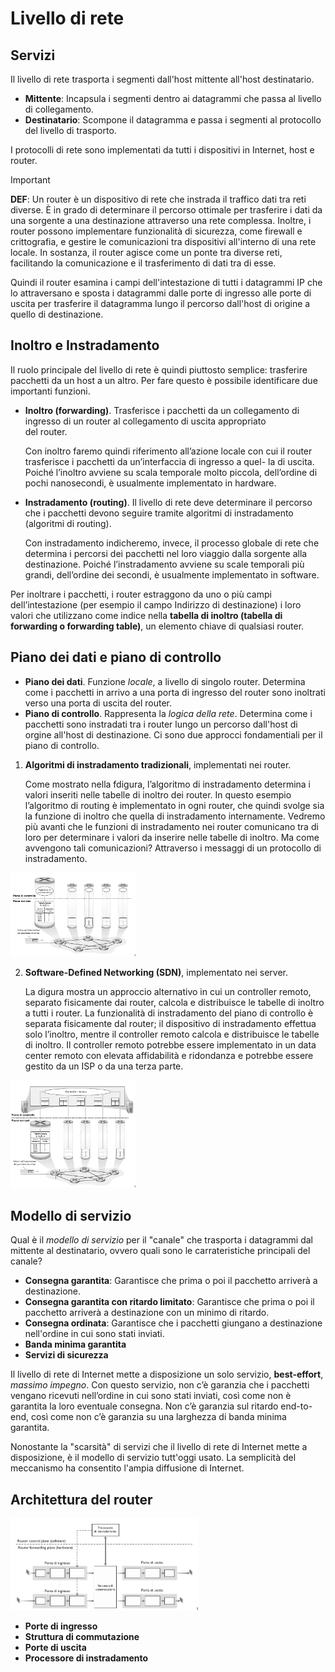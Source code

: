 # Livello di rete

## Servizi

Il livello di rete trasporta i segmenti dall'host mittente all'host destinatario. 

- **Mittente**: Incapsula i segmenti dentro ai datagrammi che passa al livello di collegamento.
- **Destinatario**: Scompone il datagramma e passa i segmenti al protocollo del livello di trasporto.

I protocolli di rete sono implementati da tutti i dispositivi in Internet, host e router.

> [!IMPORTANT]
>
> **DEF**: Un router è un dispositivo di rete che instrada il traffico dati tra reti diverse. È in grado di determinare il percorso ottimale per trasferire i dati da una sorgente a una destinazione attraverso una rete complessa. Inoltre, i router possono implementare funzionalità di sicurezza, come firewall e crittografia, e gestire le comunicazioni tra dispositivi all'interno di una rete locale. In sostanza, il router agisce come un ponte tra diverse reti, facilitando la comunicazione e il trasferimento di dati tra di esse.
>
> Quindi il router esamina i campi dell'intestazione di tutti i datagrammi IP che lo attraversano e sposta i datagrammi dalle porte di ingresso alle porte di uscita per trasferire il datagramma lungo il percorso dall'host di origine a quello di destinazione. 

## Inoltro e Instradamento

Il ruolo principale del livello di rete è quindi piuttosto semplice: trasferire pacchetti da un host a un altro. Per fare questo è possibile identificare due importanti funzioni.

- **Inoltro (forwarding)**. Trasferisce i pacchetti da un collegamento di ingresso di un router al collegamento di uscita appropriato  
    del router.
    
    Con inoltro faremo quindi riferimento all’azione locale con cui il router trasferisce i pacchetti da un’interfaccia di ingresso a quel-
    la di uscita. Poiché l’inoltro avviene su scala temporale molto piccola, dell’ordine di pochi nanosecondi, è usualmente implementato in hardware.
- **Instradamento (routing)**. Il livello di rete deve determinare il percorso che i pacchetti devono seguire tramite algoritmi di 
    instradamento (algoritmi di routing).
    
    Con instradamento indicheremo, invece, il processo globale di rete che determina i percorsi dei pacchetti nel loro viaggio dalla sorgente alla destinazione. Poiché l’instradamento avviene su scale temporali più grandi, dell’ordine dei secondi,
    è usualmente implementato in software.

Per inoltrare i pacchetti, i router estraggono da uno o più campi dell’intestazione (per esempio il campo Indirizzo di destinazione) i loro valori che utilizzano come indice nella **tabella di inoltro (tabella di forwarding o forwarding table)**, un elemento chiave di qualsiasi router.

## Piano dei dati e piano di controllo

- **Piano dei dati**. Funzione *locale*, a livello di singolo router. Determina come i pacchetti in arrivo a una porta di ingresso del router sono inoltrati verso una porta di uscita del router.
- **Piano di controllo**. Rappresenta la *logica della rete*. Determina come i pacchetti sono instradati tra i router lungo un percorso dall'host di orgine all'host di destinazione. Ci sono due approcci fondamentiali per il piano di controllo.


1. **Algoritmi di instradamento tradizionali**, implementati nei router.

    Come mostrato nella fdigura, l’algoritmo di instradamento determina i valori inseriti nelle tabelle di inoltro dei router. In questo esempio l’algoritmo di routing è implementato in ogni router, che quindi svolge sia la funzione di inoltro che quella di instradamento internamente. Vedremo più avanti che le funzioni di instradamento nei router comunicano tra di loro per determinare i valori da inserire nelle tabelle di inoltro. Ma come avvengono tali comunicazioni? Attraverso i messaggi di un protocollo di instradamento.

<img src="img/piano_controllo_trad.png" width="200" />

2. **Software-Defined Networking (SDN)**, implementato nei server.

    La digura mostra un approccio alternativo in cui un controller remoto, separato fisicamente dai router, calcola e distribuisce le tabelle di inoltro a tutti i router. La funzionalità di instradamento del piano di controllo è separata fisicamente dal router; il dispositivo di instradamento effettua solo l’inoltro, mentre il controller remoto calcola e distribuisce le tabelle di inoltro. Il controller remoto potrebbe essere implementato in un data center remoto con elevata affidabilità e ridondanza e potrebbe essere gestito da un ISP o da una terza parte.

<img src="img/piano_controllo_sdn.png" width="200" />

## Modello di servizio

Qual è il *modello di servizio* per il "canale" che trasporta i datagrammi dal mittente al destinatario, ovvero quali sono le carrateristiche principali del canale?

- **Consegna garantita**: Garantisce che prima o poi il pacchetto arriverà a destinazione.
- **Consegna garantita con ritardo limitato**: Garantisce che prima o poi il pacchetto arriverà a destinazione con un minimo di ritardo.
- **Consegna ordinata**: Garantisce che i pacchetti giungano a destinazione nell'ordine in cui sono stati inviati.
- **Banda minima garantita** 
- **Servizi di sicurezza**

Il livello di rete di Internet mette a disposizione un solo servizio, **best-effort**, *massimo impegno*. Con questo servizio, non c’è garanzia che i pacchetti vengano ricevuti nell’ordine in cui sono stati inviati, così come non è garantita la loro eventuale consegna. Non c’è garanzia sul ritardo end-to-end, così come non c’è garanzia su una larghezza di banda minima garantita.

Nonostante la "scarsità" di servizi che il livello di rete di Internet mette a disposizione, è il modello di servizio tutt'oggi usato.
La semplicità del meccanismo ha consentito l'ampia diffusione di Internet.

## Architettura del router

<img src="img/arch_router.png" width="300" />

- **Porte di ingresso**
- **Struttura di commutazione**
- **Porte di uscita**
- **Processore di instradamento**